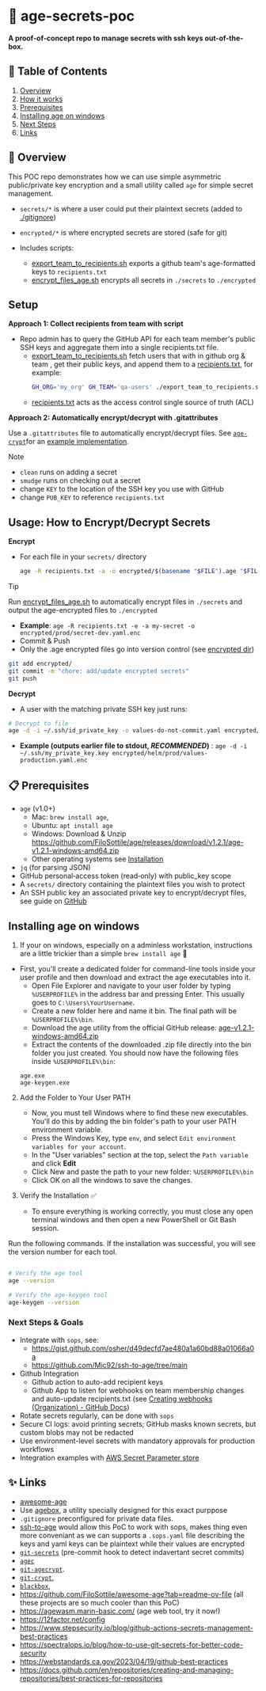 # 🔐 age-secrets-poc

**A proof‑of‑concept repo to manage secrets with ssh keys out-of-the-box.**

## 🚀 Table of Contents

1. [Overview](#-overview)
2. [How it works](#-how-it-works)
3. [Prerequisites](#-prerequisites)
4. [Installing age on windows](#installing-age-on-windows)
5. [Next Steps](#-next-steps--best-practices)
6. [Links](#assorted-links)


## 📘 Overview

This POC repo demonstrates how we can use simple asymmetric public/private key encryption and a small utility called `age` for simple secret management.

- `secrets/*` is where a user could put their plaintext secrets (added to [./gitignore](./.gitignore))

- `encrypted/*` is where encrypted secrets are stored (safe for git)

- Includes scripts:
  - [export_team_to_recipients.sh](./export_team_to_recipients.sh) exports a github team's age-formatted keys to `recipients.txt`
  - [encrypt_files_age.sh](./encrypt_files_age.sh) encrypts all secrets in `./secrets` to `./encrypted`

## Setup

**Approach 1: Collect recipients from team with script**

- Repo admin has to query the GitHub API for each team member's public SSH keys and aggregate them into a single recipients.txt file.
  - [export_team_to_recipients.sh](./export_team_to_recipients.sh) fetch users that with in github org & team , get their public keys, and append them to a [recipients.txt](./recipients.txt), for example:
    ```bash
    GH_ORG='my_org' GH_TEAM='qa-users' ./export_team_to_recipients.sh
    ```
  - [recipients.txt](./recipients.txt) acts as the access control single source of truth (ACL)

**Approach 2: Automatically encrypt/decrypt with .gitattributes**

Use a `.gitattributes` file to automatically encrypt/decrypt files. See [`age-crypt`](https://github.com/sandorex/age-crypt/tree/main)for an [example implementation](https://github.com/sandorex/age-crypt/blob/main/age/age.sh).

> [!NOTE]
> - `clean` runs on adding a secret
> - `smudge` runs on checking out a secret
> - change `KEY` to the location of the SSH key you use with GitHub
> - change `PUB_KEY` to reference `recipients.txt`

## Usage: How to Encrypt/Decrypt Secrets

**Encrypt**
- For each file in your `secrets/` directory

  ```bash
  age -R recipients.txt -a -o encrypted/$(basename "$FILE").age "$FILE"
  ```

> [!TIP]
> Run [encrypt_files_age.sh](./encrypt_secret_age.sh#L19) to automatically encrypt files in `./secrets` and output the age-encrypted files to `./encrypted`

- **Example**: `age -R recipients.txt -e -a my-secret -o encrypted/prod/secret-dev.yaml.enc`
- Commit & Push
- Only the .age encrypted files go into version control (see [encrypted dir](./encrypted))

```bash
git add encrypted/
git commit -m "chore: add/update encrypted secrets"
git push
```

**Decrypt**
- A user with the matching private SSH key just runs:

```bash
# Decrypt to file
age -d -i ~/.ssh/id_private_key -o values-do-not-commit.yaml encrypted/helm/prod/values-some-env.yaml.enc
```
- **Example (outputs earlier file to stdout, *RECOMMENDED*)** : `age -d -i ~/.ssh/my_private_key.key encrypted/helm/prod/values-production.yaml.enc`

## 📋 Prerequisites
- `age` (v1.0+)
  - Mac: `brew install age`,
  - Ubuntu: `apt install age`
  - Windows: Download & Unzip https://github.com/FiloSottile/age/releases/download/v1.2.1/age-v1.2.1-windows-amd64.zip
  - Other operating systems see [Installation](https://github.com/FiloSottile/age?tab=readme-ov-file#installation)
- `jq` (for parsing JSON)
- GitHub personal‑access token (read‐only) with public_key scope
- A `secrets/` directory containing the plaintext files you wish to protect
- An SSH public key an associated private key to encrypt/decrypt files, see guide on [GitHub](https://docs.github.com/en/authentication/connecting-to-github-with-ssh/generating-a-new-ssh-key-and-adding-it-to-the-ssh-agent)

## Installing age on windows

1. If your on windows, especially on a adminless workstation, instructions are a little trickier than a simple `brew install age`  📂
  - First, you'll create a dedicated folder for command-line tools inside your user profile and then download and extract the age executables into it.
    - Open File Explorer and navigate to your user folder by typing `%USERPROFILE%` in the address bar and pressing Enter. This usually goes to `C:\Users\YourUsername`.
    - Create a new folder here and name it bin. The final path will be `%USERPROFILE%\bin`.
    - Download the age utility from the official GitHub release: [age-v1.2.1-windows-amd64.zip](https://github.com/FiloSottile/age/releases/download/v1.2.1/age-v1.2.1-windows-amd64.zip)
    - Extract the contents of the downloaded .zip file directly into the bin folder you just created. You should now have the following files inside `%USERPROFILE%\bin`:
    ```
    age.exe
    age-keygen.exe
    ```
2. Add the Folder to Your User PATH
    - Now, you must tell Windows where to find these new executables. You'll do this by adding the bin folder's path to your user PATH environment variable.
    - Press the Windows Key, type `env`, and select `Edit environment variables for your account`.
    - In the "User variables" section at the top, select the `Path variable` and click **Edit**
    - Click New and paste the path to your new folder: `%USERPROFILE%\bin`
    - Click OK on all the windows to save the changes.

3. Verify the Installation ✅
    - To ensure everything is working correctly, you must close any open terminal windows and then open a new PowerShell or Git Bash session.

Run the following commands. If the installation was successful, you will see the version number for each tool.

```Bash

# Verify the age tool
age --version

# Verify the age-keygen tool
age-keygen --version
```

### Next Steps & Goals
- Integrate with `sops`, see:
  - https://gist.github.com/osher/d49decfd7ae480a1a60bd88a01066a0a
  - https://github.com/Mic92/ssh-to-age/tree/main
- Github Integration
  - Github action to auto-add recipient keys
  - Github App to listen for webhooks on team membership changes and auto-update recipients.txt (see [Creating webhooks (Organization) - GitHub Docs](https://docs.github.com/en/webhooks/using-webhooks/creating-webhooks#creating-an-organization-webhook))
- Rotate secrets regularly, can be done with  `sops`
- Secure CI logs: avoid printing secrets; GitHub masks known secrets, but custom blobs may not be redacted
-  Use environment-level secrets with mandatory approvals for production workflows
- Integration examples with [AWS Secret Parameter store](https://docs.aws.amazon.com/systems-manager/latest/userguide/systems-manager-parameter-store.html)


## ✨ Links
- [awesome-age](https://github.com/FiloSottile/awesome-age?tab=readme-ov-file)
- Use [agebox](https://github.com/slok/agebox), a utility specially designed for this exact purppose
- `.gitignore` preconfigured for private data files.
- [ssh-to-age](https://github.com/Mic92/ssh-to-age/tree/main) would allow this PoC to work with sops, makes thing even more conveniant as we can supports a `.sops.yaml` file describing the keys and yaml keys can be plaintext while their values are encrypted
- [`git-secrets`](https://github.com/awslabs/git-secrets) (pre-commit hook to detect indavertant secret commits)
- [`agec`](https://github.com/aca/agec)
- [`git-agecrypt`](https://github.com/vlaci/git-agecrypt).
- [`git-crypt`](https://github.com/AGWA/git-crypt),
- [`blackbox`](https://github.com/StackExchange/blackbox),
- https://github.com/FiloSottile/awesome-age?tab=readme-ov-file (all these projects are so much cooler than this PoC)
- https://agewasm.marin-basic.com/ (age web tool, try it now!)
- https://12factor.net/config
- https://www.stepsecurity.io/blog/github-actions-secrets-management-best-practices
- https://spectralops.io/blog/how-to-use-git-secrets-for-better-code-security
- https://webstandards.ca.gov/2023/04/19/github-best-practices
- https://docs.github.com/en/repositories/creating-and-managing-repositories/best-practices-for-repositories
